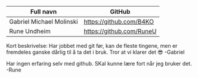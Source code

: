 | Full navn | GitHub |
| ----------- | ----------- |
| Gabriel Michael Molinski | https://github.com/B4KO   |
| Rune Undheim |  https://github.com/RuneU |

Kort beskrivelse:
Har jobbet med git før, kan de fleste tingene, men er fremdeles ganske dårlig til å ta det i bruk. Tror at vi klarer det 😎 -Gabriel

Har ingen erfaring selv med github. SKal kunne lære fort når jeg bruker det. -Rune
